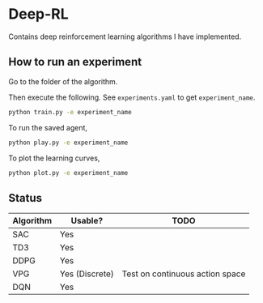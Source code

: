 # Deep-RL
Contains deep reinforcement learning algorithms I have implemented.

## How to run an experiment

Go to the folder of the algorithm.

Then execute the following. See `experiments.yaml` to get `experiment_name`.

```bash
python train.py -e experiment_name
```

To run the saved agent,

```bash
python play.py -e experiment_name
```

To plot the learning curves,

```bash
python plot.py -e experiment_name
```

## Status


| Algorithm | Usable?        | TODO                            |
| --------- | -------------- | ------------------------------- |
| SAC       | Yes            |                                 |
| TD3       | Yes            |                                 |
| DDPG      | Yes            |                                 |
| VPG       | Yes (Discrete) | Test on continuous action space |
| DQN       | Yes            |                                 |
